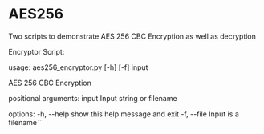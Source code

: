# AES256
Two scripts to demonstrate AES 256 CBC Encryption as well as decryption


Encryptor Script:


usage: aes256_encryptor.py [-h] [-f] input

AES 256 CBC Encryption

positional arguments:
  input       Input string or filename

options:
  -h, --help  show this help message and exit
  -f, --file  Input is a filename```

